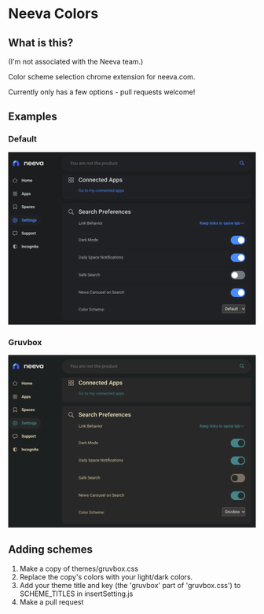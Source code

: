 # Neeva Colors

## What is this?

(I'm not associated with the Neeva team.)

Color scheme selection chrome extension for neeva.com.

Currently only has a few options - pull requests welcome!

## Examples

### Default

![Default](images/demo-default.png)

### Gruvbox

![Gruvbox](images/demo-gruvbox.png)

## Adding schemes

1. Make a copy of themes/gruvbox.css
2. Replace the copy's colors with your light/dark colors.
3. Add your theme title and key (the 'gruvbox' part of 'gruvbox.css') to SCHEME_TITLES in insertSetting.js
4. Make a pull request
